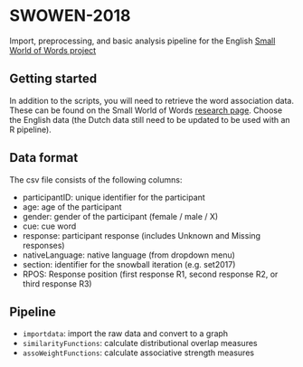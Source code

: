 # SWOWEN-2018
Import, preprocessing, and basic analysis pipeline for the English [Small World of Words project](https://smallworldofwords.org/project/)




## Getting started
In addition to the scripts, you will need to retrieve the word association data.
These can be found on the Small World of Words [research page](https://smallworldofwords.org/project/research/). Choose the English data (the Dutch data still need to be updated to be used with an R pipeline).


## Data format
The csv file consists of the following columns:
* participantID: unique identifier for the participant
* age: age of the participant
* gender: gender of the participant (female / male / X)
* cue: cue word
* response: participant response (includes Unknown and Missing responses)
* nativeLanguage: native language (from dropdown menu)
* section: identifier for the snowball iteration (e.g. set2017)
* RPOS: Response position (first response R1, second response R2, or third response R3)


## Pipeline
* `importdata`: import the raw data and convert to a graph
* `similarityFunctions`: calculate distributional overlap measures
* `assoWeightFunctions`: calculate associative strength measures
